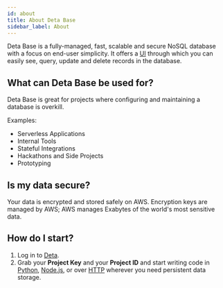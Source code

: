 ```yaml
---
id: about
title: About Deta Base
sidebar_label: About
---
```

Deta Base is a fully-managed, fast, scalable and secure NoSQL database with a focus on end-user simplicity. It offers a [UI](../base_ui) through which you can easily see, query, update and delete records in the database.

## What can Deta Base be used for?

Deta Base is great for projects where configuring and maintaining a database is overkill. 

Examples:
- Serverless Applications
- Internal Tools
- Stateful Integrations 
- Hackathons and Side Projects
- Prototyping

## Is my data secure?

Your data is encrypted and stored safely on AWS. Encryption keys are managed by AWS; AWS manages Exabytes of the world's most sensitive data.

## How do I start?

1. Log in to [Deta](https://web.deta.sh).
2. Grab your **Project Key** and your **Project ID** and start writing code in [Python](sdk.md), [Node.js](sdk.md), or over [HTTP](HTTP.md) wherever you need persistent data storage.

